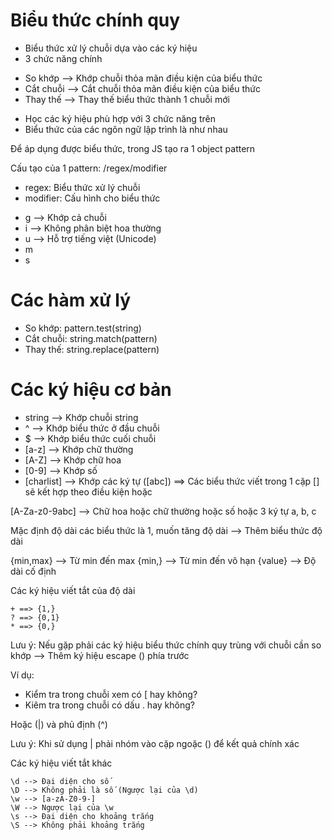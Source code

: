 # Biểu thức chính quy

- Biểu thức xử lý chuỗi dựa vào các ký hiệu
- 3 chức năng chính

* So khớp --> Khớp chuỗi thỏa mãn điều kiện của biểu thức
* Cắt chuỗi --> Cắt chuỗi thỏa mãn điều kiện của biểu thức
* Thay thế --> Thay thế biểu thức thành 1 chuỗi mới

- Học các ký hiệu phù hợp với 3 chức năng trên
- Biểu thức của các ngôn ngữ lập trình là như nhau

Để áp dụng được biểu thức, trong JS tạo ra 1 object pattern

Cấu tạo của 1 pattern: /regex/modifier

- regex: Biểu thức xử lý chuỗi
- modifier: Cấu hình cho biểu thức

* g --> Khớp cả chuỗi
* i --> Không phân biệt hoa thường
* u --> Hỗ trợ tiếng việt (Unicode)
* m
* s

# Các hàm xử lý

- So khớp: pattern.test(string)
- Cắt chuỗi: string.match(pattern)
- Thay thế: string.replace(pattern)

# Các ký hiệu cơ bản

- string --> Khớp chuỗi string
- ^ --> Khớp biểu thức ở đầu chuỗi
- $ --> Khớp biểu thức cuối chuỗi
- [a-z] --> Khớp chữ thường
- [A-Z] --> Khớp chữ hoa
- [0-9] --> Khớp số
- [charlist] --> Khớp các ký tự ([abc])
  ==> Các biểu thức viết trong 1 cặp [] sẽ kết hợp theo điều kiện hoặc

[A-Za-z0-9abc] --> Chữ hoa hoặc chữ thường hoặc số hoặc 3 ký tự a, b, c

Mặc định độ dài các biểu thức là 1, muốn tăng độ dài --> Thêm biểu thức độ dài

{min,max} --> Từ min đến max
{min,} --> Từ min đến vô hạn
{value} --> Độ dài cố định

Các ký hiệu viết tắt của độ dài

```
+ ==> {1,}
? ==> {0,1}
* ==> {0,}
```

Lưu ý: Nếu gặp phải các ký hiệu biểu thức chính quy trùng với chuỗi cần so khớp --> Thêm ký hiệu escape (\) phía trước

Ví dụ:

- Kiểm tra trong chuỗi xem có [ hay không?
- Kiêm tra trong chuỗi có dấu . hay không?

Hoặc (|) và phủ định (^)

Lưu ý: Khi sử dụng | phải nhóm vào cặp ngoặc () để kết quả chính xác

Các ký hiệu viết tắt khác

```
\d --> Đại diện cho số
\D --> Không phải là số (Ngược lại của \d)
\w --> [a-zA-Z0-9-]
\W --> Ngược lại của \w
\s --> Đại diện cho khoảng trắng
\S --> Không phải khoảng trắng
```
